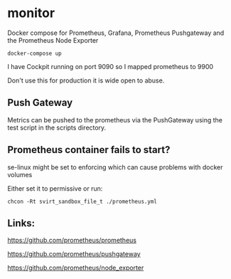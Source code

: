 # monitor

Docker compose for Prometheus, Grafana, Prometheus Pushgateway and the Prometheus Node Exporter

`docker-compose up`

I have Cockpit running on port 9090 so I mapped prometheus to 9900

Don't use this for production it is wide open to abuse. 


## Push Gateway

Metrics can be pushed to the prometheus via the PushGateway using the test script in the scripts directory.


## Prometheus container fails to start?

se-linux might be set to enforcing which can cause problems with docker volumes

Either set it to permissive or run:

`chcon -Rt svirt_sandbox_file_t ./prometheus.yml`


## Links:

https://github.com/prometheus/prometheus

https://github.com/prometheus/pushgateway

https://github.com/prometheus/node_exporter

